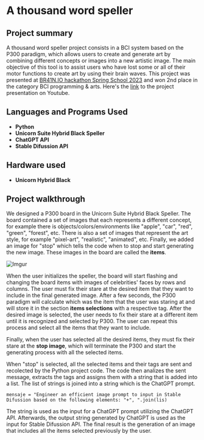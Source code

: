 <h1>A thousand word speller</h1>

## Project summary
A thousand word speller project consists in a BCI system based on the P300 paradigm, which allows users to create and generate art by combining different concepts or images into a new artistic image. The main objective of this tool is to assist users who have lost some or all of their motor functions to create art by using their brain waves. This project was presented at [BR41N.IO hackathon Spring School 2023](https://www.br41n.io/Spring-School-2023) and won 2nd place in the category BCI programming & arts. Here's the [link](https://www.youtube.com/watch?v=LKrOSglzkWM) to the project presentation on Youtube.

## Languages and Programs Used

- <b>Python</b>
- <b>Unicorn Suite Hybrid Black Speller</b>
- <b>ChatGPT API</b>
- <b>Stable Difussion API</b>

## Hardware used

- **Unicorn Hybrid Black**

## Project walkthrough

We designed a P300 board in the Unicorn Suite Hybrid Black Speller. The board contained a set of images that each represents a different concept, for example there is objects/colors/environments like "apple", "car", "red", "green", "forest", etc. There is also a set of images that represent the art style, for example "pixel-art", "realistic", "animated", etc. Finally, we added an image for "stop" which tells the code when to stop and start generating the new image. These images in the board are called the **items**.

![Imgur](https://i.imgur.com/fBf49Jo.png)

When the user initializes the speller, the board will start flashing and changing the board items with images of celebrities' faces by rows and columns. The user must fix their stare at the desired item that they want to include in the final generated image. After a few seconds, the P300 paradigm will calculate which was the item that the user was staring at and will store it in the section **items selections** with a respective tag. After the desired image is selected, the user needs to fix their stare at a different item until it is recognized and selected by P300. The user can repeat this process and select all the items that they want to include. 

Finally, when the user has selected all the desired items, they must fix their stare at the **stop image**, which will terminate the P300 and start the generating process with all the selected items.

When "stop" is selected, all the selected items and their tags are sent and recolected by the Python project code. The code then analizes the sent message, extracts the tags and assigns them with a string that is added into a list. The list of strings is joined into a string which is the ChatGPT prompt.

    mensaje = "Engineer an efficient image prompt to input in Stable Difussion based on the following elements: "+", ".join(lis)

The string is used as the input for a ChatGPT prompt utilizing the ChatGPT API. Afterwards, the output string generated by ChatGPT is used as the input for Stable Difussion API. The final result is the generation of an image that includes all the items selected previously by the user.

<!--
 ```diff
- text in red
+ text in green
! text in orange
# text in gray
@@ text in purple (and bold)@@
```
--!>
